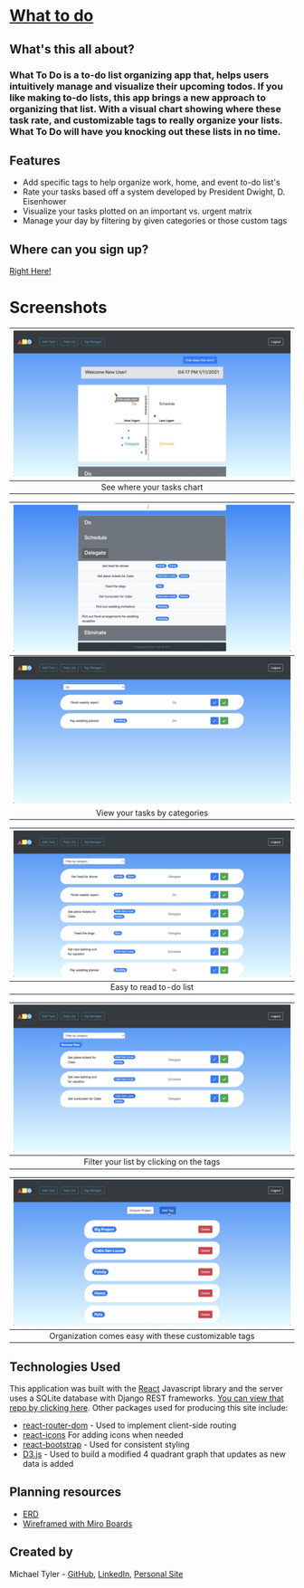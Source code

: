 # [What to do](https://importantvsurgentmatrix.herokuapp.com)

## What's this all about?

### What To Do is a to-do list organizing app that, helps users intuitively manage and visualize their upcoming todos. If you like making to-do lists, this app brings a new approach to organizing that list. With a visual chart showing where these task rate, and customizable tags to really organize your lists. What To Do will have you knocking out these lists in no time.

## Features

* Add specific tags to help organize work, home, and event to-do list's
* Rate your tasks based off a system developed by President Dwight, D. Eisenhower
* Visualize your tasks plotted on an important vs. urgent matrix
* Manage your day by filtering by given categories or those custom tags

## Where can you sign up? 

[ Right Here!](https://importantvsurgentmatrix.herokuapp.com)

# Screenshots

| <img src="./src/images/ToolTip.jpeg"> |
| :---: |
| See where your tasks chart |

| <img src="./src/images/TodoAccordian.jpeg"> |
| :---: |
| <img src="./src/images/FilterCategory.jpeg"> |
| View your tasks by categories |

| <img src="./src/images/TodoList.jpeg"> |
| :---: |
| Easy to read to-do list |

| <img src="./src/images/FilterTag.jpeg"> |
| :---: |
| Filter your list by clicking on the tags |

| <img src="./src/images/TagList.jpeg"> |
| :---: |
| Organization comes easy with these customizable tags |

## Technologies Used

This application was built with the [React](https://reactjs.org/) Javascript library and the server uses a SQLite database with Django REST frameworks. [You can view that repo by clicking here](https://github.com/Michaelr-Tyler/whattodo-server). Other packages used for producing this site include:

* [react-router-dom](https://reactrouter.com/) - Used to implement client-side routing
* [react-icons](https://react-icons.github.io/react-icons/) For adding icons when needed
* [react-bootstrap](https://react-bootstrap.github.io/) - Used for consistent styling
* [D3.js](https://d3js.org/) - Used to build a modified 4 quadrant graph that updates as new data is added

## Planning resources 

* [ERD](https://dbdiagram.io/d/5fbd4b183a78976d7b7d4324)
* [Wireframed with Miro Boards](https://miro.com/app/board/o9J_kgCz76U=/)

## Created by

Michael Tyler - [GitHub](https://github.com/michaelr-tyler), [LinkedIn](https://www.linkedin.com/in/michaelr-tyler/), [Personal Site](Michaelr-tyler.github.io)
